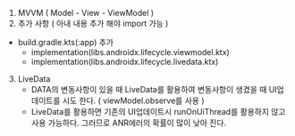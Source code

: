 1. MVVM ( Model - View - ViewModel )
2. 추가 사항 ( 아내 내용 추가 해야 import 가능 )
 - build.gradle.kts(:app) 추가
    - implementation(libs.androidx.lifecycle.viewmodel.ktx)
    - implementation(libs.androidx.lifecycle.livedata.ktx)
3. LiveData
   - DATA의 변동사항이 있을 때 LiveData를 활용하여 변동사항이 생겼을 때 UI업데이트를 시도 한다. ( viewModel.observe를 사용 )
   - LiveData를 활용하면 기존의 UI업데이트시 runOnUiThread를 활용하지 않고 사용 가능하다. 그러므로 ANR에러의 확률이 많이 낮아 진다.
    
